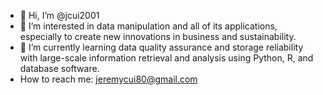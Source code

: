 - 👋 Hi, I’m @jcui2001
- 👀 I’m interested in data manipulation and all of its applications, especially to create new innovations in business and sustainability. 
- 🌱 I’m currently learning data quality assurance and storage reliability with large-scale information retrieval and analysis using Python, R, and database software.
-  How to reach me: jeremycui80@gmail.com

<!---
jcui2001/jcui2001 is a ✨ special ✨ repository because its `README.md` (this file) appears on your GitHub profile.
You can click the Preview link to take a look at your changes.
--->
